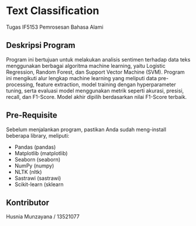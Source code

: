 # Text Classification
Tugas IF5153 Pemrosesan Bahasa Alami

## Deskripsi Program
Program ini bertujuan untuk melakukan analisis sentimen terhadap data teks menggunakan berbagai algoritma machine learning, yaitu Logistic Regression, Random Forest, dan Support Vector Machine (SVM). Program ini mengikuti alur lengkap machine learning yang meliputi data pre-processing, feature extraction, model training dengan hyperparameter tuning, serta evaluasi model menggunakan metrik seperti akurasi, presisi, recall, dan F1-Score. Model akhir dipilih berdasarkan nilai F1-Score terbaik.

## Pre-Requisite
Sebelum menjalankan program, pastikan Anda sudah meng-install beberapa library, meliputi:
* Pandas (pandas)
* Matplotlib (matplotlib)
* Seaborn (seaborn)
* NumPy (numpy)
* NLTK (nltk)
* Sastrawi (sastrawi)
* Scikit-learn (sklearn

## Kontributor
Husnia Munzayana / 13521077

